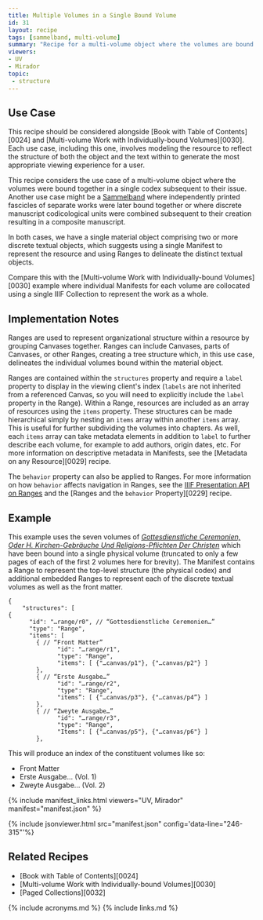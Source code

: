```yaml
---
title: Multiple Volumes in a Single Bound Volume
id: 31
layout: recipe
tags: [sammelband, multi-volume]
summary: "Recipe for a multi-volume object where the volumes are bound together in a single codex."
viewers:
- UV
- Mirador
topic:
 - structure
---
```


## Use Case

This recipe should be considered alongside [Book with Table of Contents][0024] and [Multi-volume Work with Individually-bound Volumes][0030]. Each use case, including this one, involves modeling the resource to reflect the structure of both the object and the text within to generate the most appropriate viewing experience for a user.

This recipe considers the use case of a multi-volume object where the volumes were bound together in a single codex subsequent to their issue. Another use case might be a [Sammelband](https://folgerpedia.folger.edu/Sammelbands) where independently printed fascicles of separate works were later bound together or where discrete manuscript codicological units were combined subsequent to their creation resulting in a composite manuscript.

In both cases, we have a single material object comprising two or more discrete textual objects, which suggests using a single Manifest to represent the resource and using Ranges to delineate the distinct textual objects.

Compare this with the [Multi-volume Work with Individually-bound Volumes][0030] example where individual Manifests for each volume are collocated using a single IIIF Collection to represent the work as a whole.

## Implementation Notes

Ranges are used to represent organizational structure within a resource by grouping Canvases together. Ranges can include Canvases, parts of Canvases, or other Ranges, creating a tree structure which, in this use case, delineates the individual volumes bound within the material object.

Ranges are contained within the `structures` property and require a `label` property to display in the viewing client's index (`labels` are not inherited from a referenced Canvas, so you will need to explicitly include the `label` property in the Range). Within a Range, resources are included as an array of resources using the `items` property. These structures can be made hierarchical simply by nesting an `items` array within another `items` array. This is useful for further subdividing the volumes into chapters. As well, each `items` array can take metadata elements in addition to `label` to further describe each volume, for example to add authors, origin dates, etc. For more information on descriptive metadata in Manifests, see the [Metadata on any Resource][0029] recipe.

The `behavior` property can also be applied to Ranges. For more information on how `behavior` affects navigation in Ranges, see the [IIIF Presentation API on Ranges](https://iiif.io/api/presentation/3.0/#54-range) and the [Ranges and the `behavior` Property][0229] recipe.

## Example

This example uses the seven volumes of [*Gottesdienstliche Ceremonien, Oder H. Kirchen-Gebräuche Und Religions-Pflichten Der Christen*](https://digital.library.ucla.edu/catalog/ark:/21198/zz001hd85r) which have been bound into a single physical volume (truncated to only a few pages of each of the first 2 volumes here for brevity). The Manifest contains a Range to represent the top-level structure (the physical codex) and additional embedded Ranges to represent each of the discrete textual volumes as well as the front matter.
```
{
    "structures": [
{
      "id": "…range/r0", // “Gottesdienstliche Ceremonien…”
      "type": "Range",
      "items": [
        { // “Front Matter”
              "id": "…range/r1",
              "type": "Range",
              "items": [ {"…canvas/p1"}, {"…canvas/p2"} ]
        },
        { // “Erste Ausgabe…”
              "id": "…range/r2",
              "type": "Range",
              "items”: [ {"…canvas/p3"}, {"…canvas/p4”} ]
        },
        { // “Zweyte Ausgabe…”
              "id": "…range/r3",
              "type": "Range",
              "Items": [ {"…canvas/p5"}, {"…canvas/p6"} ]
        },
```

This will produce an index of the constituent volumes like so:

* Front Matter
* Erste Ausgabe... (Vol. 1)
* Zweyte Ausgabe... (Vol. 2)

{% include manifest_links.html viewers="UV, Mirador" manifest="manifest.json" %}

{% include jsonviewer.html src="manifest.json" config='data-line="246-315"'%}

## Related Recipes

* [Book with Table of Contents][0024]
* [Multi-volume Work with Individually-bound Volumes][0030]
* [Paged Collections][0032]

{% include acronyms.md %}
{% include links.md %}
